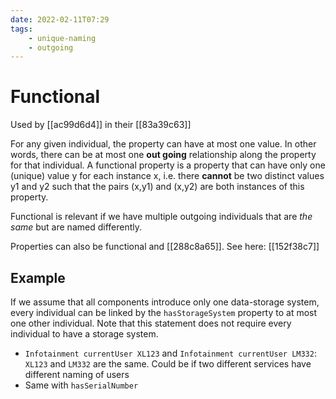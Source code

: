 ```yaml
---
date: 2022-02-11T07:29
tags: 
    - unique-naming
    - outgoing
---
```


# Functional

Used by [[ac99d6d4]] in their [[83a39c63]]

For any given individual, the property can have at most one value. In other words, there can be at most one **out going** relationship along the property for that individual. A functional property is a property that can have only one (unique) value y for each instance x, i.e. there **cannot** be two distinct values y1 and y2 such that the pairs (x,y1) and (x,y2) are both instances of this property.

Functional is relevant if we have multiple outgoing individuals that are *the same* but are named differently.

Properties can also be functional and [[288c8a65]]. See here: [[152f38c7]]

## Example

If we assume that all components introduce only one data-storage system, every individual can be linked by the `hasStorageSystem` property to at most one other individual. Note that this statement does not require every individual to have a storage system.

- `Infotainment currentUser XL123` and `Infotainment currentUser LM332`: `XL123` and `LM332` are the same. Could be if two different services have different naming of users
- Same with `hasSerialNumber`
